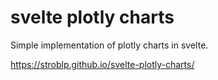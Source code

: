 # svelte plotly charts

Simple implementation of plotly charts in svelte.

https://stroblp.github.io/svelte-plotly-charts/
